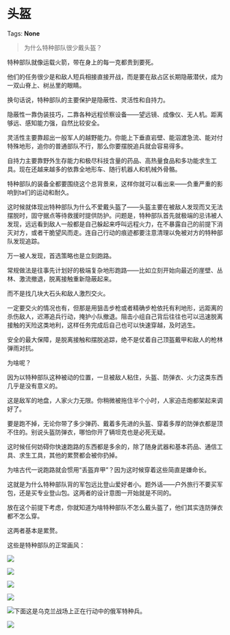 # 头盔

Tags: **None**

> 为什么特种部队很少戴头盔？



特种部队就像运载火箭，带在身上的每一克都贵到要死。

他们的任务很少是和敌人短兵相接直接开战，而是要在敌占区长期隐蔽潜伏，成为一双山脊上、树丛里的眼睛。

换句话说，特种部队的主要保护是隐蔽性、灵活性和自持力。

隐蔽性一靠伪装技巧，二靠各种远程侦察设备——望远镜、成像仪、无人机。距离够远、感知能力强，自然比较安全。

灵活性主要靠超出一般军人的越野能力。你能上下垂直岩壁、能泅渡急流、能对付特殊地形，追你的普通部队不行，那么你要摆脱追兵就会容易得多。

自持力主要靠野外生存能力和极尽科技含量的药品、高热量食品和多功能求生工具。现在还越来越多的依靠全地形车、随行机器人和机械外骨骼。

特种部队的装备全都要围绕这个总背景来，这样你就可以看出来——负重严重的影响到ta们的运动和耐久。

这时候就体现出特种部队为什么不爱戴头盔了——头盔主要在被敌人发现而又无法摆脱时，固守据点等待救援时提供防护。问题是，特种部队首先就极端的忌讳被人发现，远远看到敌人一般都是自己躲起来呼叫远程火力，在不暴露自己的前提下消灭对方，或者干脆望风而走。连自己行动的痕迹都要注意清理以免被对方的特种部队发现追踪。

万一被人发现，首选策略也是立刻跑路。

  


常规做法是往事先计划好的极端复杂地形跑路——比如立刻开始向最近的崖壁、丛林、激流撤退，脱离接触重新隐蔽起来。

而不是找几块大石头和敌人激烈交火。

一定要交火的情况也有，但那是用狙击步枪或者精确步枪依托有利地形，远距离的杀伤敌人，迟滞追兵行动，掩护小队撤退。阻击小组自己背后往往也可以迅速脱离接触的天险这类地利，这样任务完成后自己也可以快速穿越，及时逃生。

安全的最大保障，是脱离接触和摆脱追踪，绝不是仗着自己顶盔戴甲和敌人的枪林弹雨对抗。

为啥呢？

因为以特种部队这种被动的位置，一旦被敌人粘住，头盔、防弹衣、火力这类东西几乎是没有意义的。

这是敌军的地盘，人家火力无限。你稍微被拖住半个小时，人家迫击炮都架起来调好了。

要是跑不掉，无论你带了多少弹药、戴着多先进的头盔、穿着多厚的防弹衣都是顶不住的。别说头盔防弹衣，哪怕你开了辆坦克也是必死无疑。

这时候任何妨碍你快速跑路的东西都是多余的，除了随身武器和基本药品、通信工具、求生工具，其他的累赘都会被你扔掉。

为啥古代一说跑路就会惯用“丢盔弃甲”？因为这时候穿着这些简直是嫌命长。

这就是为什么特种部队背的军包远比登山爱好者小。题外话——户外旅行不要买军包，还是买专业登山包。这两者的设计意图一开始就是不同的。

放在这个前提下考虑，你就知道为啥特种部队不怎么戴头盔了，他们其实连防弹衣都不怎么穿。

这两者基本是累赘。

这些是特种部队的正常画风：

![](https://pic2.zhimg.com/50/v2-741a3ff78b64def5c26089aeec89fe15_720w.jpg?source=1940ef5c)  


![](https://pic2.zhimg.com/50/v2-263922c4ff72c30faece5e39c24e7fe5_720w.jpg?source=1940ef5c)  


![](https://pic1.zhimg.com/50/v2-f3248e955342a7a1c45085598d44a38c_720w.jpg?source=1940ef5c)  


![](https://pica.zhimg.com/50/v2-f1636464367b000c7e697d5964519ff9_720w.jpg?source=1940ef5c)  


![](https://pic1.zhimg.com/50/v2-35ac6d1a8774694169f694f8ae0123cc_720w.jpg?source=1940ef5c)下面这是乌克兰战场上正在行动中的俄军特种兵。

![](https://pic3.zhimg.com/50/v2-5a4e9e5c0569020dc2142c866964aa98_720w.jpg?source=1940ef5c)

